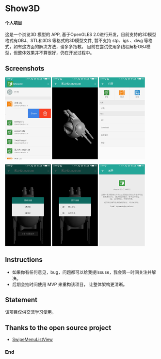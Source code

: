 # Show3D
#### 个人项目

这是一个浏览3D 模型的 APP,  基于OpenGLES 2.0进行开发，目前支持的3D模型格式有OBJ、STL和3DS 等格式的3D模型文件,  暂不支持 stp、igs 、dwg 等格式，如有这方面的解决方法，请多多指教。
目前在尝试使用多线程解析OBJ模型，但整体效果并不算很好，仍在开发过程中。



## Screenshots

<a href="art/00.jpeg"><img src="art/00.jpeg" width="30%"/></a> <a href="art/01.jpeg"><img src="art/01.jpeg" width="30%"/></a> <a href="art/02.jpeg"><img src="art/02.jpeg" width="30%"/></a>

<a href="art/03.jpeg"><img src="art/03.jpeg" width="30%"/></a> <a href="art/04.jpeg"><img src="art/04.jpeg" width="30%"/></a> <a href="art/05.jpeg"><img src="art/05.jpeg" width="30%"/></a>



## Instructions

- 如果你有任何意见，bug，问题都可以给我提Issuse，我会第一时间关注并解决。
- 后期会抽时间使用 MVP 来重构该项目， 让整体架构更清晰。



## Statement

该项目仅供交流学习使用。



## Thanks to the open source project

- [SwipeMenuListView](https://github.com/baoyongzhang/SwipeMenuListView)



### End

